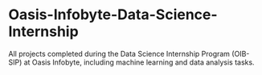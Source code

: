 # Oasis-Infobyte-Data-Science-Internship
All projects completed during the Data Science Internship Program (OIB-SIP) at Oasis Infobyte, including machine learning and data analysis tasks.
